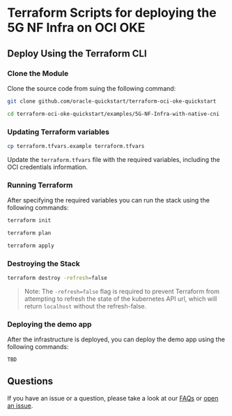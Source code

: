 # Terraform Scripts for deploying the 5G NF Infra on OCI OKE

## Deploy Using the Terraform CLI

### Clone the Module

Clone the source code from suing the following command:

```bash
git clone github.com/oracle-quickstart/terraform-oci-oke-quickstart
```

```bash
cd terraform-oci-oke-quickstart/examples/5G-NF-Infra-with-native-cni
```

### Updating Terraform variables

```bash
cp terraform.tfvars.example terraform.tfvars
```

Update the `terraform.tfvars` file with the required variables, including the OCI credentials information.

### Running Terraform

After specifying the required variables you can run the stack using the following commands:

```bash
terraform init
```

```bash
terraform plan
```

```bash
terraform apply
```

### Destroying the Stack

```bash
terraform destroy -refresh=false
```

> Note: The `-refresh=false` flag is required to prevent Terraform from attempting to refresh the state of the kubernetes API url, which will return `localhost` without the refresh-false.

### Deploying the demo app

After the infrastructure is deployed, you can deploy the demo app using the following commands:

```bash
TBD
```

## Questions

If you have an issue or a question, please take a look at our [FAQs](../FAQs.md) or [open an issue](https://github.com/oracle-quickstart/terraform-oci-oke-quickstart/issues/new).
